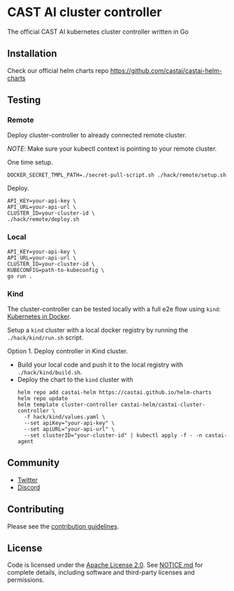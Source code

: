 # CAST AI cluster controller

The official CAST AI kubernetes cluster controller written in Go

## Installation

Check our official helm charts repo https://github.com/castai/castai-helm-charts

## Testing

### Remote

Deploy cluster-controller to already connected remote cluster.

*NOTE*: Make sure your kubectl context is pointing to your remote cluster.

One time setup.
```shell
DOCKER_SECRET_TMPL_PATH=./secret-pull-script.sh ./hack/remote/setup.sh
````

Deploy.

```shell
API_KEY=your-api-key \
API_URL=your-api-url \
CLUSTER_ID=your-cluster-id \
./hack/remote/deploy.sh
```

### Local

```shell
API_KEY=your-api-key \
API_URL=your-api-url \
CLUSTER_ID=your-cluster-id \
KUBECONFIG=path-to-kubeconfig \
go run .
```

### Kind

The cluster-controller can be tested locally with a full e2e flow using `kind`: [Kubernetes in Docker](https://kind.sigs.k8s.io/).

Setup a `kind` cluster with a local docker registry by running the `./hack/kind/run.sh` script.

Option 1. Deploy controller in Kind cluster.
* Build your local code and push it to the local registry with `./hack/kind/build.sh`.
* Deploy the chart to the `kind` cluster with
  ```shell
  helm repo add castai-helm https://castai.github.io/helm-charts
  helm repo update
  helm template cluster-controller castai-helm/castai-cluster-controller \
    -f hack/kind/values.yaml \
    --set apiKey="your-api-key" \
    --set apiURL="your-api-url" \
    --set clusterID="your-cluster-id" | kubectl apply -f - -n castai-agent
  ```

## Community

- [Twitter](https://twitter.com/cast_ai)
- [Discord](https://discord.gg/4sFCFVJ)

## Contributing

Please see the [contribution guidelines](.github/CONTRIBUTING.md).

## License

Code is licensed under the [Apache License 2.0](LICENSE). See [NOTICE.md](NOTICE.md) for complete details, including software and third-party licenses and permissions.
